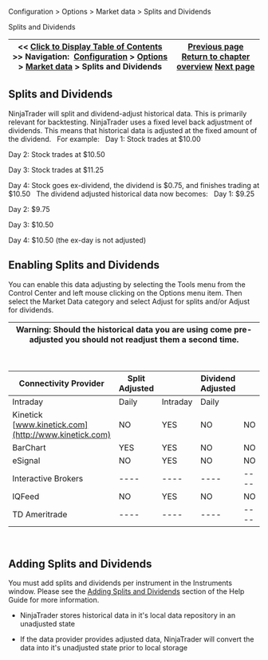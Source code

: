 ﻿
Configuration > Options > Market data > Splits and Dividends

Splits and Dividends

| << [Click to Display Table of Contents](splits_and_dividends.md) >> **Navigation:**     [Configuration](configuration.md) > [Options](options.md) > [Market data](options_marketdata.md) > Splits and Dividends | [Previous page](options_marketdata.md) [Return to chapter overview](options_marketdata.md) [Next page](merge_policy.md) |
| --- | --- |
## Splits and Dividends
NinjaTrader will split and dividend-adjust historical data. This is primarily relevant for backtesting. NinjaTrader uses a fixed level back adjustment of dividends. This means that historical data is adjusted at the fixed amount of the dividend.
 
For example:
 
Day 1: Stock trades at $10.00  

Day 2: Stock trades at $10.50  

Day 3: Stock trades at $11.25  

Day 4: Stock goes ex-dividend, the dividend is $0.75, and finishes trading at $10.50
 
The dividend adjusted historical data now becomes:
 
Day 1: $9.25  

Day 2: $9.75  

Day 3: $10.50  

Day 4: $10.50 (the ex-day is not adjusted)
 
## Enabling Splits and Dividends
You can enable this data adjusting by selecting the Tools menu from the Control Center and left mouse clicking on the Options menu item. Then select the Market Data category and select Adjust for splits and/or Adjust for dividends.
 

| Warning: Should the historical data you are using come pre-adjusted you should not readjust them a second time. |
| --- |
 

| Connectivity Provider | Split Adjusted | | Dividend Adjusted | |
| --- | --- | --- | --- | --- |
| Intraday | Daily | Intraday | Daily |
| Kinetick [www.kinetick.com](http://www.kinetick.com) | NO | YES | NO | NO |
| BarChart | YES | YES | NO | NO |
| eSignal | NO | YES | NO | NO |
| Interactive Brokers | ---- | ---- | ---- | ---- |
| IQFeed | NO | YES | NO | NO |
| TD Ameritrade | ---- | ---- | ---- | ---- |
 
## Adding Splits and Dividends
You must add splits and dividends per instrument in the Instruments window. Please see the [Adding Splits and Dividends](adding_splits_and_dividends.md) section of the Help Guide for more information.
 
- NinjaTrader stores historical data in it's local data repository in an unadjusted state

- If the data provider provides adjusted data, NinjaTrader will convert the data into it's unadjusted state prior to local storage

